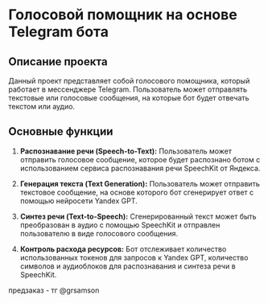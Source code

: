 # Голосовой помощник на основе Telegram бота

## Описание проекта

Данный проект представляет собой голосового помощника, который работает в мессенджере Telegram. Пользователь может отправлять текстовые или голосовые сообщения, на которые бот будет отвечать текстом или аудио.

## Основные функции

1. **Распознавание речи (Speech-to-Text):** Пользователь может отправить голосовое сообщение, которое будет распознано ботом с использованием сервиса распознавания речи SpeechKit от Яндекса.

2. **Генерация текста (Text Generation):** Пользователь может отправить текстовое сообщение, на основе которого бот сгенерирует ответ с помощью нейросети Yandex GPT.

3. **Синтез речи (Text-to-Speech):** Сгенерированный текст может быть преобразован в аудио с помощью SpeechKit и отправлен пользователю в виде голосового сообщения.

4. **Контроль расхода ресурсов:** Бот отслеживает количество использованных токенов для запросов к Yandex GPT, количество символов и аудиоблоков для распознавания и синтеза речи в SpeechKit.




предзаказ - тг @grsamson